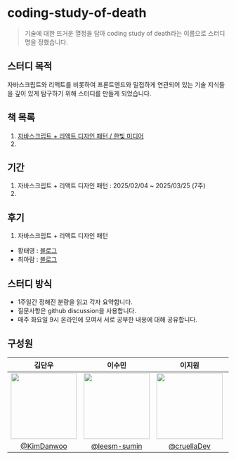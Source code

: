 # coding-study-of-death
> 기술에 대한 뜨거운 열정을 담아 coding study of death라는 이름으로 스터디명을 정했습니다.

## 스터디 목적
자바스크립트와 리액트를 비롯하여 프론트엔드와 밀접하게 연관되어 있는 기술 지식들을 깊이 있게 탐구하기 위해 스터디를 만들게 되었습니다.

## 책 목록
1. [자바스크립트 + 리액트 디자인 패턴 / 한빛 미디어](https://product.kyobobook.co.kr/detail/S000213880201)
2. 

## 기간
1. 자바스크립트 + 리액트 디자인 패턴 : 2025/02/04 ~ 2025/03/25 (7주)
2. 

## 후기
1. 자바스크립트 + 리액트 디자인 패턴
- 황태영 : <a href="https://velog.io/@hty0525/JavaScript-React-%EB%94%94%EC%9E%90%EC%9D%B8-%ED%8C%A8%ED%84%B4%EC%9D%84-%EC%9D%BD%EA%B3%A0" target="_blank">블로그</a>
- 최아람 : <a href="https://ramirami.tistory.com/210" target="_blank">블로그</a>

## 스터디 방식
- 1주일간 정해진 분량을 읽고 각자 요약합니다.
- 질문사항은 github discussion을 사용합니다.
- 매주 화요일 9시 온라인에 모여서 서로 공부한 내용에 대해 공유합니다.

## 구성원
| 김단우 | 이수민 | 이지원 | 최아람 | 황태영 |
|:----:|:----:|:----:|:----:|:----:|
| <img src="https://github.com/KimDanwoo.png" width="150"> | <img src="https://github.com/leesm-sumin.png" width="150"> | <img src="https://github.com/cruellaDev.png" width="150"> | <img src="https://github.com/rami0617.png" width="150"> | <img src="https://github.com/hty0525.png" width="150"> |
| <div style="width:150px">[@KimDanwoo](https://github.com/KimDanwoo)</div> | <div style="width:150px">[@leesm-sumin](https://github.com/leesm-sumin)</div> | <div style="width:150px">[@cruellaDev](https://github.com/cruellaDev)</div> | <div style="width:150px">[@rami0617](https://github.com/rami0617)</div> | <div style="width:150px">[@hty0525](https://github.com/hty0525)</div> |

